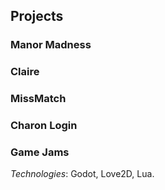## Projects

### Manor Madness

### Claire

### MissMatch

### Charon Login

### Game Jams



*Technologies*: Godot, Love2D, Lua.


